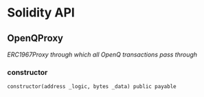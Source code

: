 # Solidity API

## OpenQProxy

_ERC1967Proxy through which all OpenQ transactions pass through_

### constructor

```solidity
constructor(address _logic, bytes _data) public payable
```

